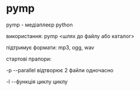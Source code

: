 # pymp
pymp - медіаплеєр python

використання: pymp <шлях до файлу або каталог>

підтримує формати: mp3, ogg, wav

стартові прапори:

-p --parallel відтворює 2 файли одночасно

-l --функція циклу циклу 
